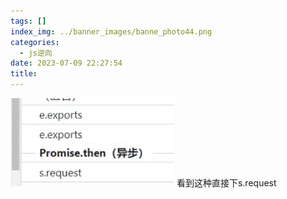 ```yaml
---
tags: []
index_img: ../banner_images/banne_photo44.png
categories:
  - js逆向
date: 2023-07-09 22:27:54
title:
---
```


![](../../images/Pasted%20image%2020230709222759.png)
看到这种直接下s.request